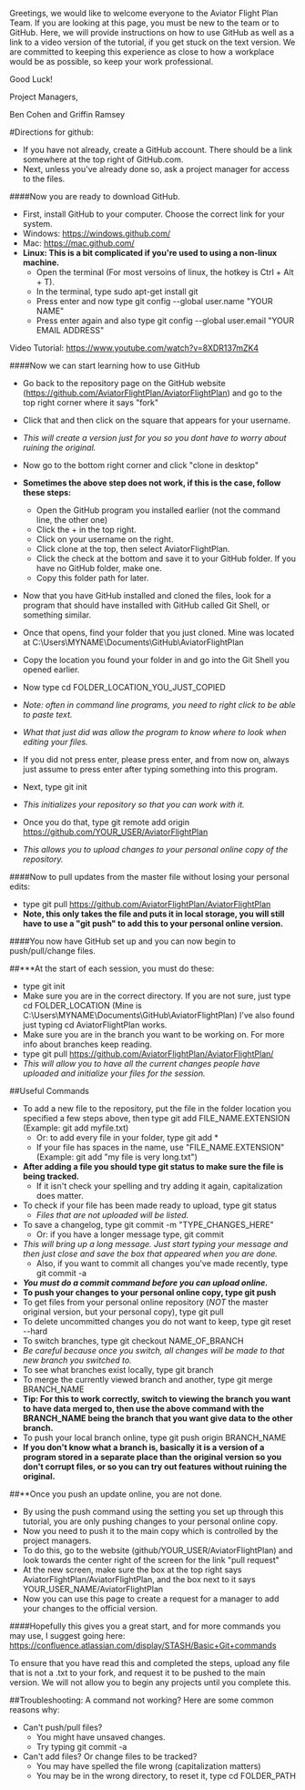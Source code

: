 Greetings, we would like to welcome everyone to the Aviator Flight Plan Team. 
If you are looking at this page, you must be new to the team or to GitHub.
Here, we will provide instructions on how to use GitHub as well as a link to a video version of the tutorial, if you get stuck on the text version.
We are committed to keeping this experience as close to how a workplace would be as possible,
so keep your work professional.


Good Luck!

Project Managers,

Ben Cohen and Griffin Ramsey

#Directions for github:

* If you have not already, create a GitHub account. There should be a link somewhere at the top right of GitHub.com.
* Next, unless you've already done so, ask a project manager for access to the files.

####Now you are ready to download GitHub.
* First, install GitHub to your computer. Choose the correct link for your system.
* Windows: https://windows.github.com/
* Mac: https://mac.github.com/
* __Linux: This is a bit complicated if you're used to using a non-linux machine.__
  * Open the terminal (For most versoins of linux, the hotkey is Ctrl + Alt + T).
  * In the terminal, type sudo apt-get install git
  * Press enter and now type git config --global user.name "YOUR NAME"
  * Press enter again and also type git config --global user.email "YOUR EMAIL ADDRESS"
  
Video Tutorial: https://www.youtube.com/watch?v=8XDR137mZK4

####Now we can start learning how to use GitHub
* Go back to the repository page on the GitHub website (https://github.com/AviatorFlightPlan/AviatorFlightPlan) and go to the top right corner where it says "fork"
* Click that and then click on the square that appears for your username.
* _This will create a version just for you so you dont have to worry about ruining the original._
* Now go to the bottom right corner and click "clone in desktop"
* __Sometimes the above step does not work, if this is the case, follow these steps:__
    * Open the GitHub program you installed earlier (not the command line, the other one)
    * Click the + in the top right.
    * Click on your username on the right.
    * Click clone at the top, then select AviatorFlightPlan.
    * Click the check at the bottom and save it to your GitHub folder. If you have no GitHub folder, make one.
    * Copy this folder path for later.

* Now that you have GitHub installed and cloned the files, look for a program that should have installed with GitHub called Git Shell, or something similar.
* Once that opens, find your folder that you just cloned. Mine was located at C:\Users\MYNAME\Documents\GitHub\AviatorFlightPlan
* Copy the location you found your folder in and go into the Git Shell you opened earlier.
* Now type cd FOLDER_LOCATION_YOU_JUST_COPIED
* _Note: often in command line programs, you need to right click to be able to paste text._
* _What that just did was allow the program to know where to look when editing your files._
* If you did not press enter, please press enter, and from now on, always just assume to press enter after typing something into this program.
* Next, type git init
* _This initializes your repository so that you can work with it._
* Once you do that, type git remote add origin https://github.com/YOUR_USER/AviatorFlightPlan
* _This allows you to upload changes to your personal online copy of the repository._

####Now to pull updates from the master file without losing your personal edits:
* type git pull https://github.com/AviatorFlightPlan/AviatorFlightPlan
* __Note, this only takes the file and puts it in local storage, you will still have to use a "git push" to add this to your personal online version.__

####You now have GitHub set up and you can now begin to push/pull/change files.

##***At the start of each session, you must do these:
* type git init
* Make sure you are in the correct directory. If you are not sure, just type cd FOLDER_LOCATION (Mine is C:\Users\MYNAME\Documents\GitHub\AviatorFlightPlan) I've also found just typing cd AviatorFlightPlan works.
* Make sure you are in the branch you want to be working on. For more info about branches keep reading.
* type git pull https://github.com/AviatorFlightPlan/AviatorFlightPlan/
* _This will allow you to have all the current changes people have uploaded and initialize your files for the session._

##Useful Commands
* To add a new file to the repository, put the file in the folder location you specified a few steps above, then type git add FILE_NAME.EXTENSION (Example: git add myfile.txt)
  * Or: to add every file in your folder, type git add *
  * If your file has spaces in the name, use "FILE_NAME.EXTENSION" (Example: git add "my file is very long.txt")
* __After adding a file you should type git status to make sure the file is being tracked.__
    * If it isn't check your spelling and try adding it again, capitalization does matter.
* To check if your file has been made ready to upload, type git status
  * _Files that are not uploaded will be listed._
* To save a changelog, type git commit -m "TYPE_CHANGES_HERE"
  * Or: if you have a longer message type, git commit
* _This will bring up a long message. Just start typing your message and then just close and save the box that appeared when you are done._
  * Also, if you want to commit all changes you've made recently, type git commit -a
* __*You must do a commit command before you can upload online.*__
* __To push your changes to your personal online copy, type git push__
* To get files from your personal online repository (_NOT_ the master original version, but your personal copy), type git pull
* To delete uncommitted changes you do not want to keep, type git reset --hard
* To switch branches, type git checkout NAME_OF_BRANCH
* _Be careful because once you switch, all changes will be made to that new branch you switched to._
* To see what branches exist locally, type git branch
* To merge the currently viewed branch and another, type git merge BRANCH_NAME
* __Tip: For this to work correctly, switch to viewing the branch you want to have data merged to, then use the above command with the BRANCH_NAME being the branch that you want give data to the other branch.__
* To push your local branch online, type git push origin BRANCH_NAME
* __If you don't know what a branch is, basically it is a version of a program stored in a separate place than the original version so you don't corrupt files, or so you can try out features without ruining the original.__
    
##**Once you push an update online, you are not done.
* By using the push command using the setting you set up through this tutorial, you are only pushing changes to your personal online copy.
* Now you need to push it to the main copy which is controlled by the project managers.
* To do this, go to the website (github/YOUR_USER/AviatorFlightPlan) and look towards the center right of the screen for the link "pull request"
* At the new screen, make sure the box at the top right says AviatorFlightPlan/AviatorFlightPlan, and the box next to it says YOUR_USER_NAME/AviatorFlightPlan
* Now you can use this page to create a request for a manager to add your changes to the official version.


####Hopefully this gives you a great start, and for more commands you may use, I suggest going here: https://confluence.atlassian.com/display/STASH/Basic+Git+commands
    
To ensure that you have read this and completed the steps, upload any file that is not a .txt to your fork, and request it to be pushed to the main version. We will not allow you to begin any projects until you complete this.
    
##Troubleshooting:
A command not working? Here are some common reasons why:
* Can't push/pull files?
    * You might have unsaved changes.
    * Try typing git commit -a
* Can't add files? Or change files to be tracked?
    * You may have spelled the file wrong (capitalization matters)
    * You may be in the wrong directory, to reset it, type cd FOLDER_PATH
